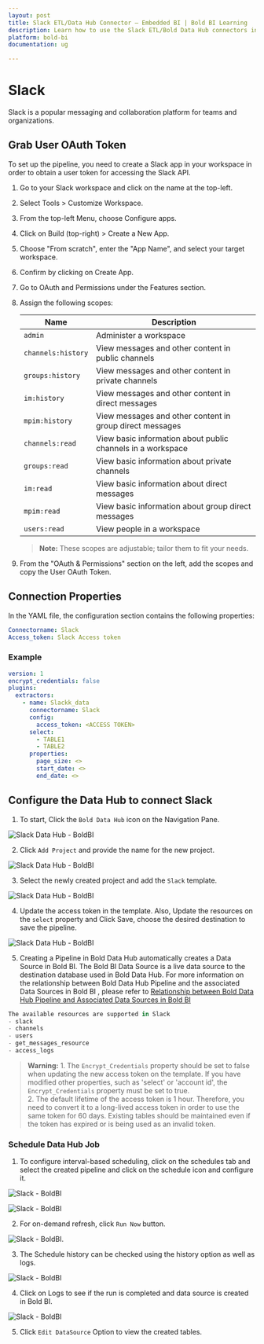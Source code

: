 ```yaml
---
layout: post
title: Slack ETL/Data Hub Connector – Embedded BI | Bold BI Learning
description: Learn how to use the Slack ETL/Bold Data Hub connectors in Bold BI Enterprise Edition. Discover simple steps to integrate data smoothly and make the most of your analytics.
platform: bold-bi
documentation: ug

---
```


# Slack

Slack is a popular messaging and collaboration platform for teams and organizations.

## Grab User OAuth Token

To set up the pipeline, you need to create a Slack app in your workspace in order to obtain a user token for accessing the Slack API.

1. Go to your Slack workspace and click on the name at the top-left.
2. Select Tools > Customize Workspace.
3. From the top-left Menu, choose Configure apps.
4. Click on Build (top-right) > Create a New App.
5. Choose "From scratch", enter the "App Name", and select your target workspace.
6. Confirm by clicking on Create App.
7. Go to OAuth and Permissions under the Features section.
8. Assign the following scopes:

   | Name               | Description                                                |
   |--------------------|------------------------------------------------------------|
   | ``admin``              | Administer a workspace                                     |
   | ``channels:history``   | View messages and other content in public channels         |
   | ``groups:history``     | View messages and other content in private channels        |
   | ``im:history``        | View messages and other content in direct messages         |
   | ``mpim:history``       | View messages and other content in group direct messages    |
   | ``channels:read``      | View basic information about public channels in a workspace|
   | ``groups:read``        | View basic information about private channels              |
   | ``im:read``            | View basic information about direct messages                |
   | ``mpim:read``          | View basic information about group direct messages          |
   | ``users:read``         | View people in a workspace                                 |

   >**Note:** These scopes are adjustable; tailor them to fit your needs.

9. From the "OAuth & Permissions" section on the left, add the scopes and copy the User OAuth Token.

## Connection Properties

In the YAML file, the configuration section contains the following properties:

```yaml
Connectorname: Slack
Access_token: Slack Access token
```

### Example

```yaml
version: 1
encrypt_credentials: false
plugins:
  extractors:
    - name: Slackk_data
      connectorname: Slack
      config:
        access_token: <ACCESS TOKEN>
      select:
        - TABLE1
        - TABLE2
      properties:
        page_size: <>
        start_date: <>
        end_date: <>
```

## Configure the Data Hub to connect Slack

  1. To start, Click the `Bold Data Hub` icon on the Navigation Pane.

  ![Slack Data Hub - BoldBI](/static/assets/working-with-etl/images/boldbi_panel.png#max-width=100%)

  2. Click `Add Project` and provide the name for the new project.
  
   ![Slack Data Hub - BoldBI](/static/assets/working-with-etl/images/addpipeline.png#max-width=100%)
  
  3. Select the newly created project and add the `Slack` template.

  ![Slack Data Hub - BoldBI](/static/assets/working-with-etl/images/slack_addtemplate.png#max-width=100%)
  
  4. Update the access token in the template. Also, Update the resources on the `select` property and Click Save, choose the desired destination to save the pipeline.

  ![Slack Data Hub - BoldBI](/static/assets/working-with-etl/images/slack_yaml.png#max-width=100%)
  
   
 5. Creating a Pipeline in Bold Data Hub automatically creates a Data Source in Bold BI. The Bold BI Data Source is a live data source to the destination database used in Bold Data Hub. For more information on the relationship between Bold Data Hub Pipeline and the associated Data Sources in Bold BI , please refer to [Relationship between Bold Data Hub Pipeline and Associated Data Sources in Bold BI](https://help.boldbi.com/working-with-data-sources/working-with-bold-data-hub/relationship-between-bold-data-hub-pipeline-and-associated-data-sources-in-boldbi/)


```js
The available resources are supported in Slack
- slack 
- channels 
- users 
- get_messages_resource 
- access_logs 
 ```

>**Warning:**
    1. The `Encrypt_Credentials` property should be set to false when updating the new access token on the template. If you have modified other properties, such as 'select' or 'account id', the `Encrypt_Credentials` property must be set to true.  
    2. The default lifetime of the access token is 1 hour. Therefore, you need to convert it to a long-lived access token in order to use the same token for 60 days. Existing tables should be maintained even if the token has expired or is being used as an invalid token. 

### Schedule Data Hub Job

1. To configure interval-based scheduling, click on the schedules tab and select the created pipeline and click on the schedule icon and configure it.

![Slack - BoldBI](/static/assets/working-with-etl/images/schedule_schedules.png#max-width=100%)

![Slack - BoldBI](/static/assets/working-with-etl/images/schedule_scheduledialog.png#max-width=100%)

2. For on-demand refresh, click `Run Now` button.

![Slack - BoldBI](/static/assets/working-with-etl/images/schedule_runnow.png#max-width=100%).

3. The Schedule history can be checked using the history option as well as logs.

![Slack - BoldBI](/static/assets/working-with-etl/images/schedule_history.png#max-width=100%)

4. Click on Logs to see if the run is completed and data source is created in Bold BI. 

![Slack - BoldBI](/static/assets/working-with-etl/images/pipeline_DsCreated.png#max-width=100%)


5. Click `Edit DataSource` Option to view the created tables.
